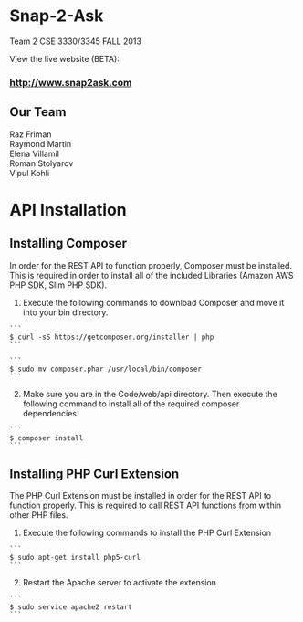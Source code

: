 # Snap-2-Ask 
Team 2 CSE 3330/3345 FALL 2013

View the live website (BETA):
### http://www.snap2ask.com


## Our Team

Raz Friman  
Raymond Martin  
Elena Villamil  
Roman Stolyarov  
Vipul Kohli  

# API Installation

## Installing Composer
  
  In order for the REST API to function properly, Composer must be installed. This is required 
  in order to install all of the included Libraries (Amazon AWS PHP SDK, Slim PHP SDK).

  1. Execute the following commands to download Composer and move it into your bin directory.
    
    ```
    $ curl -sS https://getcomposer.org/installer | php
    ```
  
    ```
    $ sudo mv composer.phar /usr/local/bin/composer
    ```
  
  2. Make sure you are in the Code/web/api directory. Then execute the following command to
  install all of the required composer dependencies.
  
    ```
    $ composer install
    ```
      
  
## Installing PHP Curl Extension

  The PHP Curl Extension must be installed in order for the REST API to function properly. This is required to call REST API functions from within other PHP files.
  
  1. Execute the following commands to install the PHP Curl Extension
  
    ```
    $ sudo apt-get install php5-curl
    ```

  2. Restart the Apache server to activate the extension
  
    ```
    $ sudo service apache2 restart
    ```

